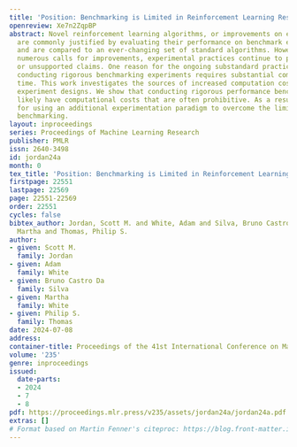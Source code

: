 ```yaml
---
title: 'Position: Benchmarking is Limited in Reinforcement Learning Research'
openreview: Xe7n2ZqpBP
abstract: Novel reinforcement learning algorithms, or improvements on existing ones,
  are commonly justified by evaluating their performance on benchmark environments
  and are compared to an ever-changing set of standard algorithms. However, despite
  numerous calls for improvements, experimental practices continue to produce misleading
  or unsupported claims. One reason for the ongoing substandard practices is that
  conducting rigorous benchmarking experiments requires substantial computational
  time. This work investigates the sources of increased computation costs in rigorous
  experiment designs. We show that conducting rigorous performance benchmarks will
  likely have computational costs that are often prohibitive. As a result, we argue
  for using an additional experimentation paradigm to overcome the limitations of
  benchmarking.
layout: inproceedings
series: Proceedings of Machine Learning Research
publisher: PMLR
issn: 2640-3498
id: jordan24a
month: 0
tex_title: 'Position: Benchmarking is Limited in Reinforcement Learning Research'
firstpage: 22551
lastpage: 22569
page: 22551-22569
order: 22551
cycles: false
bibtex_author: Jordan, Scott M. and White, Adam and Silva, Bruno Castro Da and White,
  Martha and Thomas, Philip S.
author:
- given: Scott M.
  family: Jordan
- given: Adam
  family: White
- given: Bruno Castro Da
  family: Silva
- given: Martha
  family: White
- given: Philip S.
  family: Thomas
date: 2024-07-08
address:
container-title: Proceedings of the 41st International Conference on Machine Learning
volume: '235'
genre: inproceedings
issued:
  date-parts:
  - 2024
  - 7
  - 8
pdf: https://proceedings.mlr.press/v235/assets/jordan24a/jordan24a.pdf
extras: []
# Format based on Martin Fenner's citeproc: https://blog.front-matter.io/posts/citeproc-yaml-for-bibliographies/
---
```

